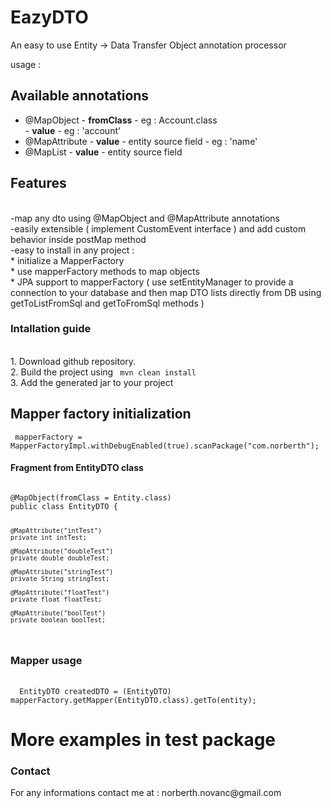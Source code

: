 # EazyDTO

An easy to use Entity -> Data Transfer Object annotation processor


usage : 

<h2>Available annotations </h2>
<ul>
<li> @MapObject - <b>fromClass</b> - eg : Account.class
  <br/>            - <b>value</b> - eg : 'account' </li>
<li> @MapAttribute - <b>value</b> - entity source field - eg : 'name'</li>
        <li> @MapList - <b>value</b>  - entity source field </li>
</ul>

<h2>Features </h2> </br>
-map any dto using @MapObject and @MapAttribute annotations </br>
-easily extensible ( implement CustomEvent<SourceEntity,TargetDTO> interface ) and add custom behavior inside postMap method </br>
-easy to install in any project : </br>
* initialize a MapperFactory </br>
* use mapperFactory methods to map objects </br>
* JPA support to mapperFactory ( use setEntityManager to provide a connection to your database and then map DTO lists directly from DB using getToListFromSql and getToFromSql methods ) </br>

<H3>Intallation guide</H3></br>
1. Download github repository.</br>
2. Build the project using <code> mvn clean install </code></br>
3. Add the generated jar to your project

<h2>Mapper factory initialization</h2>
     <code> mapperFactory = MapperFactoryImpl.withDebugEnabled(true).scanPackage("com.norberth"); </code></br>


<h4>Fragment from EntityDTO class</h4>
<code>
@MapObject(fromClass = Entity.class)
public class EntityDTO {

    @MapAttribute("intTest")
    private int intTest;
    
    @MapAttribute("doubleTest")
    private double doubleTest;
    
    @MapAttribute("stringTest")
    private String stringTest;
    
    @MapAttribute("floatTest")
    private float floatTest;
    
    @MapAttribute("boolTest")
    private boolean boolTest;
</code>
<h3> Mapper usage </h3></br>
 <code>  EntityDTO createdDTO = (EntityDTO) mapperFactory.getMapper(EntityDTO.class).getTo(entity);</code></br>
<h1><b>More examples in test package</b></h1>


<h3> Contact </h3>
For any informations contact me at : norberth.novanc@gmail.com
